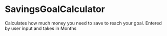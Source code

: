 # SavingsGoalCalculator
Calculates how much money you need to save to reach your goal.
Entered by user input and takes in Months
